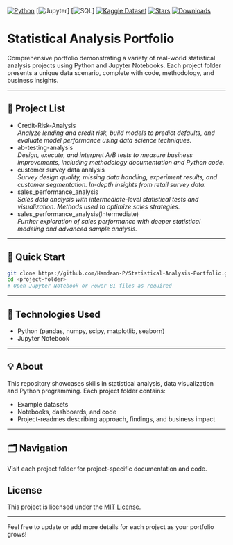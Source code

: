 <!-- Add to your project README.md, right at the top! -->

[![Python](https://img.shields.io/badge/python-3.7%2B-blue?logo=python)](https://www.python.org/)
[![Jupyter](https://img.shields.io/badge/jupyter-notebooks-orange?logo=jupyter)]
[![SQL](https://img.shields.io/badge/sql-database-blue?logo=sqlite)]
[![Kaggle Dataset](https://img.shields.io/badge/kaggle-dataset-brightgreen?logo=kaggle)](https://www.kaggle.com/)
[![Stars](https://img.shields.io/github/stars/Hamdaan-P/ML-Repo?style=social)](https://github.com/Hamdaan-P/ML-Repo/stargazers)
[![Downloads](https://img.shields.io/github/downloads/Hamdaan-P/ML-Repo/total.svg)](https://github.com/Hamdaan-P/ML-Repo)




# Statistical Analysis Portfolio

Comprehensive portfolio demonstrating a variety of real-world statistical analysis projects using Python and Jupyter Notebooks. Each project folder presents a unique data scenario, complete with code, methodology, and business insights.

---

## 📁 Project List
- Credit-Risk-Analysis  
  *Analyze lending and credit risk, build models to predict defaults, and evaluate model performance using data science techniques.*
- ab-testing-analysis  
  *Design, execute, and interpret A/B tests to measure business improvements, including methodology documentation and Python code.*
- customer survey data analysis  
  *Survey design quality, missing data handling, experiment results, and customer segmentation. In-depth insights from retail survey data.*
- sales_performance_analysis  
  *Sales data analysis with intermediate-level statistical tests and visualization. Methods used to optimize sales strategies.*
- sales_performance_analysis(Intermediate)  
  *Further exploration of sales performance with deeper statistical modeling and advanced sample analysis.*

---

## 🚀 Quick Start
```bash
git clone https://github.com/Hamdaan-P/Statistical-Analysis-Portfolio.git
cd <project-folder>
# Open Jupyter Notebook or Power BI files as required
```

---

## 🧮 Technologies Used
- Python (pandas, numpy, scipy, matplotlib, seaborn)
- Jupyter Notebook

---

## 💡 About

This repository showcases skills in statistical analysis, data visualization and Python programming. Each project folder contains:
- Example datasets
- Notebooks, dashboards, and code
- Project-readmes describing approach, findings, and business impact

---

## 🗂️ Navigation
Visit each project folder for project-specific documentation and code.

## License
This project is licensed under the [MIT License](LICENSE).


---

Feel free to update or add more details for each project as your portfolio grows!
